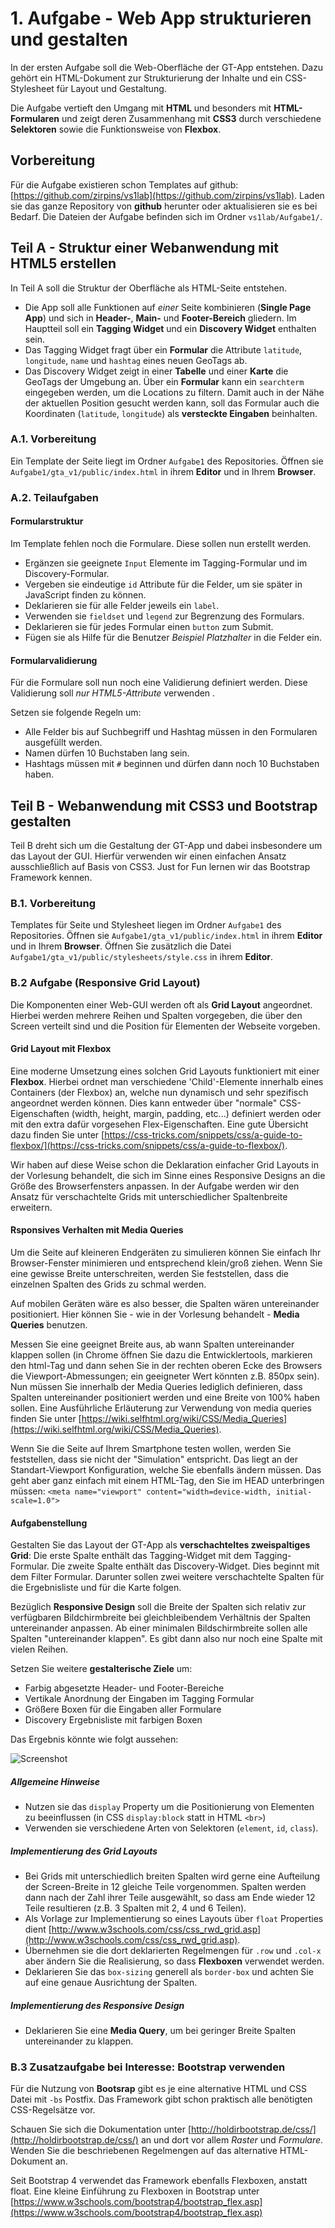 # 1. Aufgabe - Web App strukturieren und gestalten
In der ersten Aufgabe soll die Web-Oberfläche der GT-App entstehen. Dazu gehört ein HTML-Dokument zur Strukturierung der Inhalte und ein CSS-Stylesheet für Layout und Gestaltung.

Die Aufgabe vertieft den Umgang mit **HTML** und besonders mit **HTML-Formularen** und zeigt deren Zusammenhang mit **CSS3** durch verschiedene **Selektoren** sowie die Funktionsweise von **Flexbox**.

## Vorbereitung
Für die Aufgabe existieren schon Templates auf github: [https://github.com/zirpins/vs1lab](https://github.com/zirpins/vs1lab). Laden sie das ganze Repository von **github** herunter oder aktualisieren sie es bei Bedarf. Die Dateien der Aufgabe befinden sich im Ordner `vs1lab/Aufgabe1/`.

## Teil A - Struktur einer Webanwendung mit HTML5 erstellen
In Teil A soll die Struktur der Oberfläche als HTML-Seite entstehen.

- Die App soll alle Funktionen auf *einer* Seite kombinieren (**Single Page App**) und sich in **Header-**, **Main-** und **Footer-Bereich** gliedern. Im Hauptteil soll ein **Tagging Widget** und ein **Discovery Widget** enthalten sein.
- Das Tagging Widget fragt über ein	**Formular** die Attribute `latitude`, `longitude`, `name` und `hashtag` eines neuen GeoTags ab.
- Das Discovery Widget zeigt in einer **Tabelle** und einer **Karte** die GeoTags der Umgebung an. Über ein **Formular** kann ein `searchterm` eingegeben werden, um die Locations zu filtern. Damit auch in der Nähe der aktuellen Position gesucht werden kann, soll das Formular auch die Koordinaten (`latitude`, `longitude`) als **versteckte Eingaben** beinhalten.

### A.1. Vorbereitung
Ein Template der Seite liegt im Ordner `Aufgabe1` des Repositories. Öffnen sie `Aufgabe1/gta_v1/public/index.html` in ihrem **Editor** und in Ihrem **Browser**.

### A.2. Teilaufgaben
#### Formularstruktur
Im Template fehlen noch die Formulare. Diese sollen nun erstellt werden.

- Ergänzen sie geeignete `Input` Elemente im Tagging-Formular und im Discovery-Formular.
- Vergeben sie eindeutige `id` Attribute für die Felder, um sie später in JavaScript finden zu können.
- Deklarieren sie für alle Felder jeweils ein `label`.
- Verwenden sie `fieldset` und `legend` zur Begrenzung des Formulars.
- Deklarieren sie für jedes Formular einen `button` zum Submit.
- Fügen sie als Hilfe für die Benutzer *Beispiel Platzhalter* in die Felder ein.

#### Formularvalidierung
Für die Formulare soll nun noch eine Validierung definiert werden. Diese Validierung soll *nur HTML5-Attribute* verwenden .

Setzen sie folgende Regeln um:

- Alle Felder bis auf Suchbegriff und Hashtag müssen in den Formularen ausgefüllt werden.
- Namen dürfen 10 Buchstaben lang sein.
- Hashtags müssen mit `#` beginnen und dürfen dann noch 10 Buchstaben haben.

## Teil B - Webanwendung mit CSS3 und Bootstrap gestalten
Teil B dreht sich um die Gestaltung der GT-App und dabei insbesondere um das Layout der GUI. Hierfür verwenden wir einen einfachen Ansatz ausschließlich auf Basis von CSS3. Just for Fun lernen wir das Bootstrap Framework kennen.

### B.1. Vorbereitung
Templates für Seite und Stylesheet liegen im Ordner `Aufgabe1` des Repositories. Öffnen sie `Aufgabe1/gta_v1/public/index.html` in ihrem **Editor** und in Ihrem **Browser**. Öffnen Sie zusätzlich die Datei `Aufgabe1/gta_v1/public/stylesheets/style.css` in ihrem **Editor**.

### B.2 Aufgabe (Responsive Grid Layout)
Die Komponenten einer Web-GUI werden oft als **Grid Layout** angeordnet. Hierbei werden mehrere Reihen und Spalten vorgegeben, die über den Screen verteilt sind und die Position für Elementen der Webseite vorgeben.

#### Grid Layout mit Flexbox

Eine moderne Umsetzung eines solchen Grid Layouts funktioniert mit einer **Flexbox**. Hierbei ordnet man verschiedene 'Child'-Elemente innerhalb eines Containers (der Flexbox) an, welche nun dynamisch und sehr spezifisch angeordnet werden können. Dies kann entweder über "normale" CSS-Eigenschaften (width, height, margin, padding, etc...) definiert werden oder mit den extra dafür vorgesehen Flex-Eigenschaften. Eine gute Übersicht dazu finden Sie unter [https://css-tricks.com/snippets/css/a-guide-to-flexbox/](https://css-tricks.com/snippets/css/a-guide-to-flexbox/). 

Wir haben auf diese Weise schon die Deklaration einfacher Grid Layouts in der Vorlesung behandelt, die sich im Sinne eines Responsive Designs an die Größe des Browserfensters anpassen. In der Aufgabe werden wir den Ansatz für verschachtelte Grids mit unterschiedlicher Spaltenbreite erweitern.

#### Rsponsives Verhalten mit Media Queries

Um die Seite auf kleineren Endgeräten zu simulieren können Sie einfach Ihr Browser-Fenster minimieren und entsprechend klein/groß ziehen. Wenn Sie eine gewisse Breite unterschreiten, werden Sie feststellen, dass die einzelnen Spalten des Grids zu schmal werden. 

Auf mobilen Geräten wäre es also besser, die Spalten wären untereinander positioniert. Hier können Sie - wie in der Vorlesung behandelt - **Media Queries** benutzen. 

Messen Sie eine geeignet Breite aus, ab wann Spalten untereinander klappen sollen (in Chrome öffnen Sie dazu die Entwicklertools, markieren den html-Tag und dann sehen Sie in der rechten oberen Ecke des Browsers die Viewport-Abmessungen; ein geeigneter Wert könnten z.B. 850px sein). Nun müssen Sie innerhalb der Media Queries lediglich definieren, dass Spalten untereinander positioniert werden und eine Breite von 100% haben sollen. Eine Ausführliche Erläuterung zur Verwendung von media queries finden Sie unter [https://wiki.selfhtml.org/wiki/CSS/Media_Queries](https://wiki.selfhtml.org/wiki/CSS/Media_Queries).

Wenn Sie die Seite auf Ihrem Smartphone testen wollen, werden Sie feststellen, dass sie nicht der "Simulation" entspricht. Das liegt an der Standart-Viewport Konfiguration, welche Sie ebenfalls ändern müssen. Das geht aber ganz einfach mit einem HTML-Tag, den Sie im HEAD unterbringen müssen: `<meta name="viewport" content="width=device-width, initial-scale=1.0">`

#### Aufgabenstellung
Gestalten Sie das Layout der GT-App als **verschachteltes zweispaltiges Grid**: Die erste Spalte enthält das Tagging-Widget mit dem Tagging-Formular. Die zweite Spalte enthält das Discovery-Widget. Dies beginnt mit dem Filter Formular. Darunter sollen zwei weitere verschachtelte Spalten für die Ergebnisliste und für die Karte folgen.

Bezüglich **Responsive Design** soll die Breite der Spalten sich relativ zur verfügbaren Bildchirmbreite bei gleichbleibendem Verhältnis der Spalten untereinander anpassen. Ab einer minimalen Bildschirmbreite sollen alle Spalten "untereinander klappen". Es gibt dann also nur noch eine Spalte mit vielen Reihen.

Setzen Sie weitere **gestalterische Ziele** um:
- Farbig abgesetzte Header- und Footer-Bereiche
- Vertikale Anordnung der Eingaben im Tagging Formular
- Größere Boxen für die Eingaben aller Formulare
- Discovery Ergebnisliste mit farbigen Boxen

Das Ergebnis könnte wie folgt aussehen:

![Screenshot](https://github.com/zirpins/vs1lab/blob/master/gta-screen.png)

##### Allgemeine Hinweise

- Nutzen sie das `display` Property um die Positionierung von Elementen zu beeinflussen (in CSS `display:block` statt in HTML `<br>`)
- Verwenden sie verschiedene Arten von Selektoren (`element`, `id`, `class`).

##### Implementierung des Grid Layouts

- Bei Grids mit unterschiedlich breiten Spalten wird gerne eine Aufteilung der Screen-Breite in 12 gleiche Teile vorgenommen. Spalten werden dann nach der Zahl ihrer Teile ausgewählt, so dass am Ende wieder 12 Teile resultieren (z.B. 3 Spalten mit 2, 4 und 6 Teilen). 
- Als Vorlage zur Implementierung so eines Layouts über `float` Properties dient [http://www.w3schools.com/css/css_rwd_grid.asp](http://www.w3schools.com/css/css_rwd_grid.asp).
- Übernehmen sie die dort deklarierten Regelmengen für `.row` und `.col-x` aber ändern Sie die Realisierung, so dass **Flexboxen** verwendet werden.
- Deklarieren Sie das `box-sizing` generell als `border-box` und achten Sie auf eine genaue Ausrichtung der Spalten.

##### Implementierung des Responsive Design

- Deklarieren Sie eine **Media Query**, um bei geringer Breite Spalten untereinander zu klappen.

### B.3 Zusatzaufgabe bei Interesse: Bootstrap verwenden
Für die Nutzung von **Bootsrap** gibt es je eine alternative HTML und CSS Datei mit `-bs` Postfix. Das Framework gibt schon praktisch alle benötigten CSS-Regelsätze vor. 

Schauen Sie sich die Dokumentation unter [http://holdirbootstrap.de/css/](http://holdirbootstrap.de/css/) an und dort vor allem *Raster* und *Formulare*. Wenden Sie die beschriebenen Regelmengen auf das alternative HTML-Dokument an. 

Seit Bootstrap 4 verwendet das Framework ebenfalls Flexboxen, anstatt float. Eine kleine Einführung zu Flexboxen in Bootstrap unter [https://www.w3schools.com/bootstrap4/bootstrap_flex.asp](https://www.w3schools.com/bootstrap4/bootstrap_flex.asp)